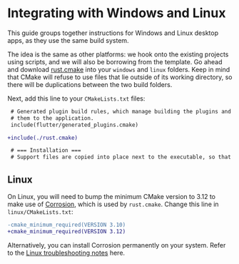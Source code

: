 # Integrating with Windows and Linux

This guide groups together instructions for Windows and Linux desktop apps,
as they use the same build system.

The idea is the same as other platforms: we hook onto the existing projects
using scripts, and we will also be borrowing from the template. Go ahead
and download [rust.cmake](https://raw.githubusercontent.com/Desdaemon/flutter_rust_bridge_template/main/windows/rust.cmake)
into your `windows` and `linux` folders. Keep in mind that CMake will refuse
to use files that lie outside of its working directory, so there will be duplications
between the two build folders.

Next, add this line to your `CMakeLists.txt` files:

```diff
 # Generated plugin build rules, which manage building the plugins and adding
 # them to the application.
 include(flutter/generated_plugins.cmake)

+include(./rust.cmake)

 # === Installation ===
 # Support files are copied into place next to the executable, so that it can
```

## Linux

On Linux, you will need to bump the minimum CMake version to 3.12 to make use
of [Corrosion](https://github.com/corrosion-rs/corrosion), which is used by `rust.cmake`. Change this line in `linux/CMakeLists.txt`:

```diff
-cmake_minimum_required(VERSION 3.10)
+cmake_minimum_required(VERSION 3.12)
```

Alternatively, you can install Corrosion permanently on your system.
Refer to the [Linux troubleshooting notes](../template/setup_desktop.md) here.
